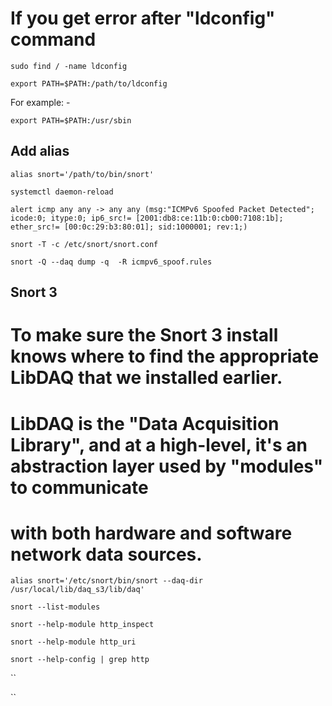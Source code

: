 # If you get error after "ldconfig" command

`
sudo find / -name ldconfig
`

`
export PATH=$PATH:/path/to/ldconfig
`


For example: -

`
export PATH=$PATH:/usr/sbin
`

## Add alias

`
alias snort='/path/to/bin/snort'
`


`
systemctl daemon-reload
`


`
alert icmp any any -> any any (msg:"ICMPv6 Spoofed Packet Detected"; icode:0; itype:0; ip6_src!= [2001:db8:ce:11b:0:cb00:7108:1b]; ether_src!= [00:0c:29:b3:80:01]; sid:1000001; rev:1;)
`


`
snort -T -c /etc/snort/snort.conf
`


`
snort -Q --daq dump -q  -R icmpv6_spoof.rules
`


## Snort 3


# To make sure the Snort 3 install knows where to find the appropriate LibDAQ that we installed earlier.

# LibDAQ is the "Data Acquisition Library", and at a high-level, it's an abstraction layer used by "modules" to communicate

# with both hardware and software network data sources.


`
alias snort='/etc/snort/bin/snort --daq-dir /usr/local/lib/daq_s3/lib/daq'
`



`snort --list-modules
`


`snort --help-module http_inspect 
`


`snort --help-module http_uri
`


`snort --help-config | grep http
`




``


``
